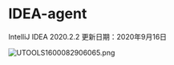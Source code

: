# IDEA-agent
IntelliJ IDEA 2020.2.2  更新日期：2020年9月16日

![UTOOLS1600082906065.png](https://s1.ax1x.com/2020/09/16/wgbWB4.png)

